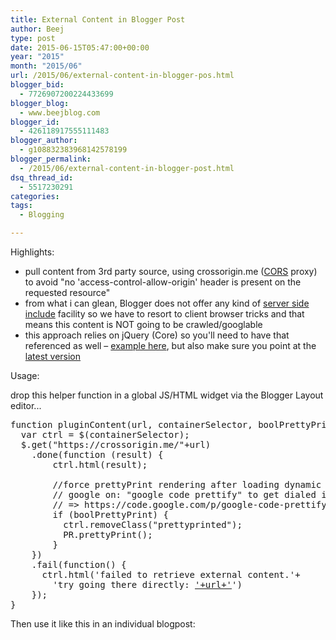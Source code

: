 ```yaml
---
title: External Content in Blogger Post
author: Beej
type: post
date: 2015-06-15T05:47:00+00:00
year: "2015"
month: "2015/06"
url: /2015/06/external-content-in-blogger-pos.html
blogger_bid:
  - 7726907200224433699
blogger_blog:
  - www.beejblog.com
blogger_id:
  - 426118917555111483
blogger_author:
  - g108832383968142578199
blogger_permalink:
  - /2015/06/external-content-in-blogger-post.html
dsq_thread_id:
  - 5517230291
categories:
tags:
  - Blogging

---
```

Highlights:

  * pull content from 3rd party source, using crossorigin.me (<a href="https://en.wikipedia.org/wiki/Cross-origin_resource_sharing" target="_blank">CORS</a> proxy) to avoid "no 'access-control-allow-origin' header is present on the requested resource"
  * from what i can glean, Blogger does not offer any kind of&nbsp;<a href="https://en.wikipedia.org/wiki/Server_Side_Includes" target="_blank">server side include</a>&nbsp;facility so we have to resort to client browser tricks and that means this content is NOT going to be crawled/googlable
  * this approach relies on jQuery (Core) so you'll need to have that referenced as well &#8211; <a href="https://www.jquerybyexample.net/2010/08/jquery-tip-always-load-your-jquery.html" target="_blank">example here</a>, but also make sure you point at the <a href="https://code.jquery.com/" target="_blank">latest version</a>

Usage:
  
drop this helper function in a global JS/HTML widget via the Blogger Layout editor...

<pre class="prettyprint linenums">function pluginContent(url, containerSelector, boolPrettyPrint) {
  var ctrl = $(containerSelector);
  $.get("https://crossorigin.me/"+url)
    .done(function (result) {
        ctrl.html(result);

        //force prettyPrint rendering after loading dynamic content
        // google on: "google code prettify" to get dialed in on this code syntax highlighting library
        // => https://code.google.com/p/google-code-prettify/wiki/GettingStarted
        if (boolPrettyPrint) {
          ctrl.removeClass("prettyprinted");
          PR.prettyPrint();
        }
    })
    .fail(function() {
      ctrl.html('failed to retrieve external content.'+
        'try going there directly: <a href="'+url+'">'+url+'</a>')
    });
}
</pre>

Then use it like this in an individual blogpost:

<pre class="prettyprint linenums"><pre class="prettyprint linenums lang-powershell" id="prePoshDualExplorers"></pre>

<script>
  //pull code content from codeplex
  pluginContent("https://beejpowershell.svn.codeplex.com/svn/PoshDualExplorers/PoshDualExplorers.ps1", "#prePoshDualExplorers", true);
</script>
</pre>